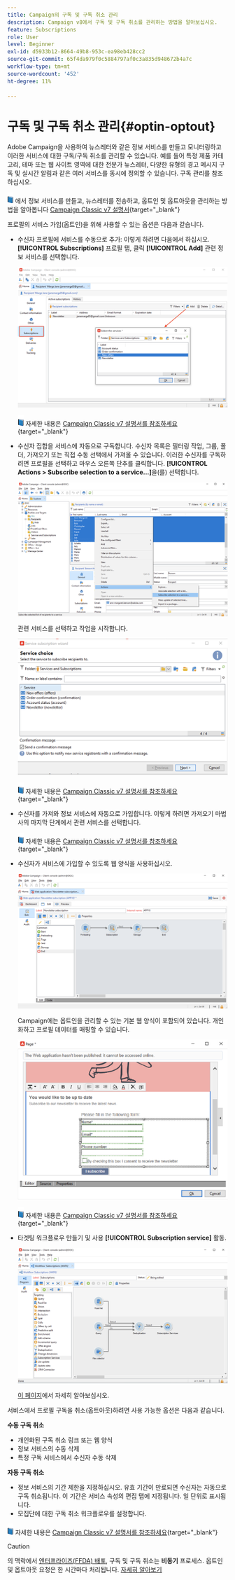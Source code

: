 ```yaml
---
title: Campaign의 구독 및 구독 취소 관리
description: Campaign v8에서 구독 및 구독 취소를 관리하는 방법을 알아보십시오.
feature: Subscriptions
role: User
level: Beginner
exl-id: d5933b12-8664-49b8-953c-ea98eb428cc2
source-git-commit: 65f4da979f0c5884797af0c3a835d948672b4a7c
workflow-type: tm+mt
source-wordcount: '452'
ht-degree: 11%

---
```


# 구독 및 구독 취소 관리{#optin-optout}

Adobe Campaign을 사용하여 뉴스레터와 같은 정보 서비스를 만들고 모니터링하고 이러한 서비스에 대한 구독/구독 취소를 관리할 수 있습니다. 예를 들어 특정 제품 카테고리, 테마 또는 웹 사이트 영역에 대한 전문가 뉴스레터, 다양한 유형의 경고 메시지 구독 및 실시간 알림과 같은 여러 서비스를 동시에 정의할 수 있습니다. 구독 관리를 참조하십시오.

![](../assets/do-not-localize/book.png) 에서 정보 서비스를 만들고, 뉴스레터를 전송하고, 옵트인 및 옵트아웃을 관리하는 방법을 알아봅니다 [Campaign Classic v7 설명서](https://experienceleague.adobe.com/docs/campaign-classic/using/sending-messages/subscriptions-and-referrals/managing-subscriptions.html){target="_blank"}

프로필의 서비스 가입(옵트인)을 위해 사용할 수 있는 옵션은 다음과 같습니다.

* 수신자 프로필에 서비스를 수동으로 추가: 이렇게 하려면 다음에서 하십시오. **[!UICONTROL Subscriptions]** 프로필 탭, 클릭 **[!UICONTROL Add]** 관련 정보 서비스를 선택합니다.

   ![](assets/subscribe-to-a-service.png)

   ![](../assets/do-not-localize/book.png) 자세한 내용은 [Campaign Classic v7 설명서를 참조하세요](https://experienceleague.adobe.com/docs/campaign-classic/using/getting-started/profile-management/editing-a-profile.html#deliveries-tab){target="_blank"}

* 수신자 집합을 서비스에 자동으로 구독합니다. 수신자 목록은 필터링 작업, 그룹, 폴더, 가져오기 또는 직접 수동 선택에서 가져올 수 있습니다. 이러한 수신자를 구독하려면 프로필을 선택하고 마우스 오른쪽 단추를 클릭합니다. **[!UICONTROL Actions > Subscribe selection to a service...]**&#x200B;을(를) 선택합니다.

   ![](assets/subscribe-selection.png)

   관련 서비스를 선택하고 작업을 시작합니다.

   ![](assets/subscribe-confirm.png)

   ![](../assets/do-not-localize/book.png) 자세한 내용은 [Campaign Classic v7 설명서를 참조하세요](https://experienceleague.adobe.com/docs/campaign-classic/using/getting-started/profile-management/editing-a-profile.html#deliveries-tab){target="_blank"}


* 수신자를 가져와 정보 서비스에 자동으로 가입합니다. 이렇게 하려면 가져오기 마법사의 마지막 단계에서 관련 서비스를 선택합니다.

   ![](../assets/do-not-localize/book.png) 자세한 내용은 [Campaign Classic v7 설명서를 참조하세요](https://experienceleague.adobe.com/docs/campaign-classic/using/getting-started/importing-and-exporting-data/generic-imports-exports/executing-import-jobs.html#step-5---additional-step-when-importing-recipients){target="_blank"}

* 수신자가 서비스에 가입할 수 있도록 웹 양식을 사용하십시오.

   ![](assets/opt-in-webapp.png)

   Campaign에는 옵트인을 관리할 수 있는 기본 웹 양식이 포함되어 있습니다. 개인화하고 프로필 데이터를 매핑할 수 있습니다.

   ![](assets/web-app.png)

   ![](../assets/do-not-localize/book.png) 자세한 내용은 [Campaign Classic v7 설명서를 참조하세요](https://experienceleague.adobe.com/docs/campaign-classic/using/designing-content/web-forms/use-cases--web-forms.html#create-a-subscription--form-with-double-opt-in){target="_blank"}


* 타겟팅 워크플로우 만들기 및 사용 **[!UICONTROL Subscription service]** 활동.

   ![](assets/wf-subscription.png)

   [이 페이지](https://experienceleague.adobe.com/docs/campaign/automation/workflows/wf-activities/targeting-activities/subscription-services.html)에서 자세히 알아보십시오.

서비스에서 프로필 구독을 취소(옵트아웃)하려면 사용 가능한 옵션은 다음과 같습니다.

**수동 구독 취소**

* 개인화된 구독 취소 링크 또는 웹 양식
* 정보 서비스의 수동 삭제
* 특정 구독 서비스에서 수신자 수동 삭제

**자동 구독 취소**

* 정보 서비스의 기간 제한을 지정하십시오. 유효 기간이 만료되면 수신자는 자동으로 구독 취소됩니다. 이 기간은 서비스 속성의 편집 탭에 지정됩니다. 일 단위로 표시됩니다.
* 모집단에 대한 구독 취소 워크플로우를 설정합니다.

![](../assets/do-not-localize/book.png) 자세한 내용은 [Campaign Classic v7 설명서를 참조하세요](https://experienceleague.adobe.com/docs/campaign-classic/using/sending-messages/subscriptions-and-referrals/managing-subscriptions.html#unsubscribing-a-recipient-from-a-service){target="_blank"}


>[!CAUTION]
>
>의 맥락에서 [엔터프라이즈(FFDA) 배포](../architecture/enterprise-deployment.md), 구독 및 구독 취소는 **비동기** 프로세스. 옵트인 및 옵트아웃 요청은 한 시간마다 처리됩니다. [자세히 알아보기](../architecture/new-apis.md#sub-apis)

<!--
You can also enable your delivery recipients to forward messages to a friend. To do this, insert the relevant links into your delivery. You may then track this sharing process as well as the number of visits to the concerned pages. 

![](../assets/do-not-localize/book.png) For more on this capability, refer to [Campaign Classic v7 documentation](https://experienceleague.adobe.com/docs/campaign-classic/using/sending-messages/subscriptions-and-referrals/viral-and-social-marketing.html#viral-marketing--forward-to-a-friend){target="_blank"}
-->
